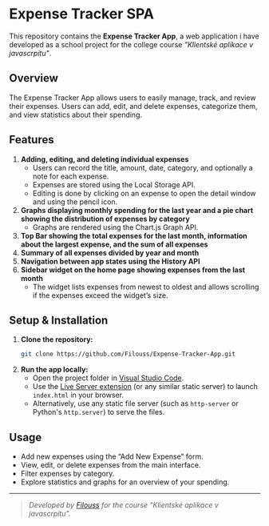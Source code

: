 # Expense Tracker SPA

This repository contains the **Expense Tracker App**, a web application i have developed as a school project for the college course _"Klientské aplikace v javascrpitu"_.

## Overview

The Expense Tracker App allows users to easily manage, track, and review their expenses. Users can add, edit, and delete expenses, categorize them, and view statistics about their spending.

## Features

1. **Adding, editing, and deleting individual expenses**
   - Users can record the title, amount, date, category, and optionally a note for each expense.
   - Expenses are stored using the Local Storage API.
   - Editing is done by clicking on an expense to open the detail window and using the pencil icon.
2. **Graphs displaying monthly spending for the last year and a pie chart showing the distribution of expenses by category**
   - Graphs are rendered using the Chart.js Graph API.
3. **Top Bar showing the total expenses for the last month, information about the largest expense, and the sum of all expenses**
4. **Summary of all expenses divided by year and month**
5. **Navigation between app states using the History API**
6. **Sidebar widget on the home page showing expenses from the last month**
   - The widget lists expenses from newest to oldest and allows scrolling if the expenses exceed the widget’s size.

## Setup & Installation

1. **Clone the repository:**
   ```bash
   git clone https://github.com/Filouss/Expense-Tracker-App.git
   ```
2. **Run the app locally:**
   - Open the project folder in [Visual Studio Code](https://code.visualstudio.com/).
   - Use the [Live Server extension](https://marketplace.visualstudio.com/items?itemName=ritwickdey.LiveServer) (or any similar static server) to launch `index.html` in your browser.
   - Alternatively, use any static file server (such as `http-server` or Python's `http.server`) to serve the files.

## Usage

- Add new expenses using the “Add New Expense” form.
- View, edit, or delete expenses from the main interface.
- Filter expenses by category.
- Explore statistics and graphs for an overview of your spending.

---

> _Developed by [Filouss](https://github.com/Filouss) for the course "Klientské aplikace v javascrpitu"._
